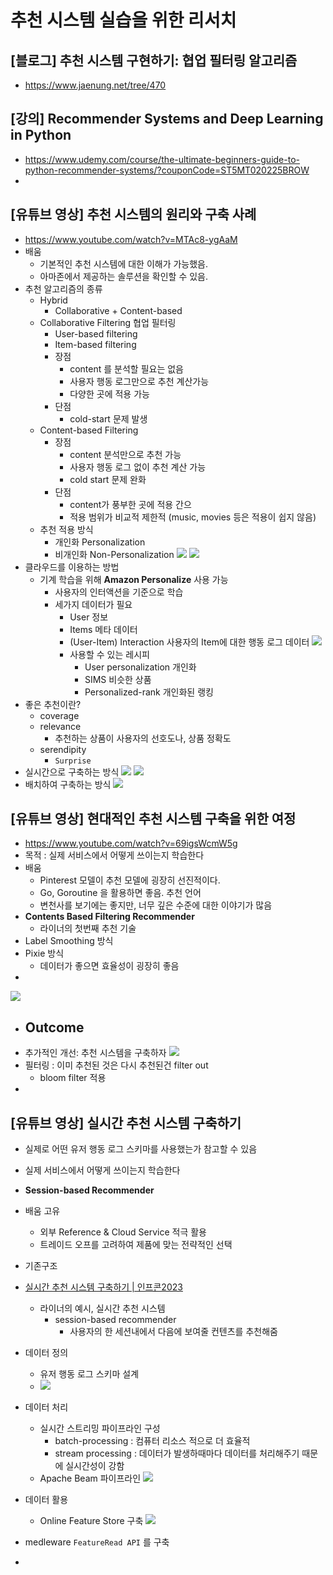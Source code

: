# 추천 시스템 실습을 위한 리서치
## [블로그] 추천 시스템 구현하기: 협업 필터링 알고리즘
- https://www.jaenung.net/tree/470

## [강의] Recommender Systems and Deep Learning in Python
- https://www.udemy.com/course/the-ultimate-beginners-guide-to-python-recommender-systems/?couponCode=ST5MT020225BROW
- 

## [유튜브 영상] 추천 시스템의 원리와 구축 사례
- https://www.youtube.com/watch?v=MTAc8-ygAaM
-  배움
	- 기본적인 추천 시스템에 대한 이해가 가능했음.
	- 아마존에서 제공하는 솔루션을 확인할 수 있음.
- 추천 알고리즘의 종류
	- Hybrid
		- Collaborative + Content-based
	- Collaborative Filtering 협업 필터링
		- User-based filtering
		- Item-based filtering
		- 장점
			- content 를 분석할 필요는 없음
			- 사용자 행동 로그만으로 추천 계산가능
			- 다양한 곳에 적용 가능
		- 단점
			- cold-start 문제 발생
	- Content-based Filtering
		- 장점
			- content 분석만으로 추천 가능
			- 사용자 행동 로그 없이 추천 계산 가능
			- cold start 문제 완화
		- 단점
			- content가 풍부한 곳에 적용 간으
			- 적용 범위가 비교적 제한적 (music, movies 등은 적용이 쉽지 않음)
	- 추천 적용 방식
		- 개인화 Personalization
		- 비개인화 Non-Personalization
![](https://i.imgur.com/9WF4nGL.png)
![](https://i.imgur.com/m8JxBkY.png)
- 클라우드를 이용하는 방법
	- 기계 학습을 위해 **Amazon Personalize** 사용 가능
		- 사용자의 인터액션을 기준으로 학습
		- 세가지 데이터가 필요
			- User 정보
			- Items 메타 데이터
			- (User-Item) Interaction 사용자의 Item에 대한 행동 로그 데이터
![](https://i.imgur.com/i5LXtqn.png)
			- 사용할 수 있는 레시피
				- User personalization 개인화
				- SIMS 비슷한 상품
				- Personalized-rank 개인화된 랭킹
- 좋은 추천이란?
	- coverage
	- relevance
		- 추천하는 상품이 사용자의 선호도나, 상품 정확도
	- serendipity
		- `Surprise`
- 실시간으로 구축하는 방식
![](https://i.imgur.com/ag8CMv3.png)
![](https://i.imgur.com/a0wgn1P.png)
- 배치하여 구축하는 방식
![](https://i.imgur.com/DG7231V.png)



## [유튜브 영상] 현대적인 추천 시스템 구축을 위한 여정
- https://www.youtube.com/watch?v=69igsWcmW5g
- 목적 : 실제 서비스에서 어떻게 쓰이는지 학습한다
- 배움
	- Pinterest 모델이 추천 모델에 굉장히 선진적이다.
	- Go, Goroutine 을 활용하면 좋음. 추천 언어
	- 변천사를 보기에는 좋지만, 너무 깊은 수준에 대한 이야기가 많음
- **Contents Based Filtering Recommender**
	- 라이너의 첫번째 추천 기술
- Label Smoothing 방식
- Pixie 방식
	- 데이터가 좋으면 효율성이 굉장히 좋음
- 
![](https://i.imgur.com/7DstDLp.png)

- Outcome
	- 
- 추가적인 개선: 추천 시스템을 구축하자
![](https://i.imgur.com/Q2pKKyY.png)
- 필터링 : 이미 추천된 것은 다시 추천된건 filter out
	- bloom filter 적용
- 

## [유튜브 영상] 실시간 추천 시스템 구축하기
- 실제로 어떤 유저 행동 로그 스키마를 사용했는가 참고할 수 있음
- 실제 서비스에서 어떻게 쓰이는지 학습한다
- **Session-based Recommender**
- 배움 고유
	- 외부 Reference & Cloud Service 적극 활용
	- 트레이드 오프를 고려하여 제품에 맞는 전략적인 선택
- 기존구조
- [실시간 추천 시스템 구축하기 | 인프콘2023](https://www.youtube.com/watch?v=C507r5p1WvE)
	- 라이너의 예시, 실시간 추천 시스템
		- session-based recommender
			- 사용자의 한 세션내에서 다음에 보여줄 컨텐츠를 추천해줌
- 데이터 정의
	- 유저 행동 로그 스키마 설계
	- ![](https://i.imgur.com/xPRftbK.png)
- 데이터 처리
	- 실시간 스트리밍 파이프라인 구성
		- batch-processing : 컴퓨터 리소스 적으로 더 효율적
		- stream processing : 데이터가 발생하때마다 데이터를 처리해주기 때문에 실시간성이 강함
	- Apache Beam 파이프라인
![](https://i.imgur.com/WZDcpVB.png)

- 데이터 활용
	- Online Feature Store 구축
![](https://i.imgur.com/Q8xd6Dg.png)
- medleware `FeatureRead API` 를 구축
- 